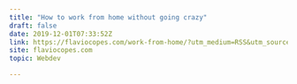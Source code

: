 ```yaml
---
title: "How to work from home without going crazy"
draft: false
date: 2019-12-01T07:33:52Z
link: https://flaviocopes.com/work-from-home/?utm_medium=RSS&utm_source=hune
site: flaviocopes.com
topic: Webdev  

---
```

